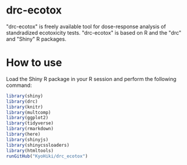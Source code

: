 # drc-ecotox
"drc-ecotox" is freely available tool for dose-response analysis of standradized ecotoxicity tests. "drc-ecotox" is based on R and the "drc" and "Shiny" R packages.
  

    
# How to use
Load the Shiny R package in your R session and perform the following command:
```r
library(shiny)
library(drc)
library(knitr)
library(multcomp)
library(ggplot2)
library(tidyverse)
library(rmarkdown)
library(here)
library(shinyjs)
library(shinycssloaders)
library(htmltools)
runGitHub("KyoHiki/drc_ecotox")
```

